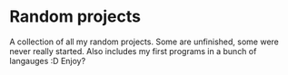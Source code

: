 # Random projects

A collection of all my random projects.
Some are unfinished, some were never really started.
Also includes my first programs in a bunch of langauges :D
Enjoy?
